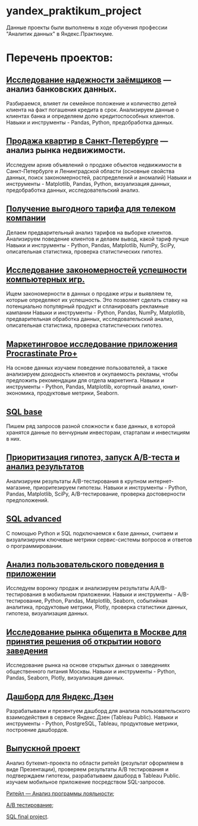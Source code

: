 # yandex_praktikum_project
Данные проекты были выполнены в ходе обучения профессии "Аналитик данных" в Яндекс.Практикуме.

# Перечень проектов:

## [Исследование надежности заёмщиков](https://github.com/akirionenko/yandex_praktikum_project/tree/main/%D0%90%D0%BD%D0%B0%D0%BB%D0%B8%D0%B7%20%D0%B1%D0%B0%D0%BD%D0%BA%D0%BE%D0%B2%D1%81%D0%BA%D0%B8%D1%85%20%D0%B4%D0%B0%D0%BD%D0%BD%D1%8B%D1%85) — анализ банковских данных. 
Разбираемся, влияет ли семейное положение и количество детей клиента на факт погашения кредита в срок. Анализируем данные о клиентах банка и определяем долю кредитоспособных клиентов.
Навыки и инструменты - Pandas, Python, предобработка данных.


## [Продажа квартир в Санкт-Петербурге](https://github.com/akirionenko/yandex_praktikum_project/blob/main/%D0%9F%D1%80%D0%BE%D0%B4%D0%B0%D0%B6%D0%B0%20%D0%BA%D0%B2%D0%B0%D1%80%D1%82%D0%B8%D1%80%20%D0%B2%20%D0%A1%D0%B0%D0%BD%D0%BA%D1%82-%D0%9F%D0%B5%D1%82%D0%B5%D1%80%D0%B1%D1%83%D1%80%D0%B3%D0%B5/Project_02.ipynb) — анализ рынка недвижимости.
Исследуем архив объявлений о продаже объектов недвижимости в Санкт-Петербурге и Ленинградской области (основные свойства данных, поиск закономерностей, распределений и аномалий)
Навыки и инструменты - Matplotlib, Pandas, Python, визуализация данных, предобработка данных, исследовательский анализ.


## [Получение выгодного тарифа для телеком компании](https://github.com/akirionenko/yandex_praktikum_project/blob/main/%D0%A2%D0%B0%D1%80%D0%B8%D1%84%D1%8B%20%D1%82%D0%B5%D0%BB%D0%B5%D0%BA%D0%BE%D0%BC%D0%BC%D1%83%D0%BD%D0%B8%D0%BA%D0%B0%D1%86%D0%B8%D0%BE%D0%BD%D0%BD%D0%BE%D0%B9%20%D0%BA%D0%BE%D0%BC%D0%BF%D0%B0%D0%BD%D0%B8%D0%B8/Project_03.ipynb)
Делаем предварительный анализ тарифов на выборке клиентов. Анализируем поведение клиентов и делаем вывод, какой тариф лучше
Навыки и инструменты - Python, Pandas, Matplotlib, NumPy, SciPy, описательная статистика, проверка статистических гипотез.


## [Исследование закономерностей успешности компьютерных игр.](https://github.com/akirionenko/yandex_praktikum_project/blob/main/%D0%A3%D1%81%D0%BF%D0%B5%D1%85%20%D0%BA%D0%BE%D0%BC%D0%BF%D1%8C%D1%8E%D1%82%D0%B5%D1%80%D0%BD%D1%8B%D1%85%20%D0%B8%D0%B3%D1%80/Project_04.ipynb) 
Ищем закономерности в данных о продаже игры и выявляем те, которые определяют их успешность. Это позволяет сделать ставку на потенциально популярный продукт и спланировать рекламные кампании
Навыки и инструменты - Python, Pandas, NumPy, Matplotlib, предварительная обработка данных, исследовательский анализ, описательная статистика, проверка статистических гипотез.


## [Маркетинговое исследование приложения Procrastinate Pro+](https://github.com/akirionenko/yandex_praktikum_project/blob/main/%D0%98%D1%81%D1%81%D0%BB%D0%B5%D0%B4%D0%BE%D0%B2%D0%B0%D0%BD%D0%B8%D0%B5%20%D1%80%D1%8B%D0%BD%D0%BA%D0%B0%20Procrastinate%20Pro/Project_06.ipynb)
На основе данных изучаем поведение пользователей, а также анализируем доходность клиентов и окупаемость рекламы, чтобы предложить рекомендации для отдела маркетинга.
Навыки и инструменты - Python, Pandas, Matplotlib, когортный анализ, юнит-экономика, продуктовые метрики, Seaborn.


## [SQL base](https://github.com/akirionenko/yandex_praktikum_project/blob/main/%D0%91%D0%B0%D0%B7%D0%BE%D0%B2%D1%8B%D0%B9%20SQL/5%20Venture%20startup%20project.sql)
Пишем ряд запросов разной сложности к базе данных, в которой хранятся данные по венчурным инвесторам, стартапам и инвестициям в них.


## [Приоритизация гипотез, запуск A/B-теста и анализ результатов](https://github.com/akirionenko/yandex_praktikum_project/blob/main/%D0%9F%D1%80%D0%B8%D0%BE%D1%80%D0%B8%D1%82%D0%B8%D0%B7%D0%B0%D1%86%D0%B8%D1%8F%20%D0%B3%D0%B8%D0%BF%D0%BE%D1%82%D0%B5%D0%B7%D1%8B%20%D0%A2%D0%B5%D1%81%D1%82%20AB/Project_08.ipynb)
Анализируем результаты A/B-тестирования в крупном интернет-магазине, приоритезируем гипотезы.
Навыки и инструменты - Python, Pandas, Matplotlib, SciPy, A/B-тестирование, проверка достоверности предположений.


## [SQL advanced](https://github.com/akirionenko/yandex_praktikum_project/blob/main/%D0%A0%D0%B0%D1%81%D1%88%D0%B8%D1%80%D0%B5%D0%BD%D0%BD%D1%8B%D0%B9%20SQL/Project_07.sql) 
С помощью Python и SQL подключаемся к базе данных, считаем и визуализируем ключевые метрики сервис-системы вопросов и ответов о программировании.


## [ Анализ пользовательского поведения в приложении](https://github.com/akirionenko/yandex_praktikum_project/blob/main/%D0%90%D0%BD%D0%B0%D0%BB%D0%B8%D0%B7%20%D1%81%D0%BE%D0%B1%D1%8B%D1%82%D0%B8%D0%B9%20%D0%BF%D0%BE%D0%BB%D1%8C%D0%B7%D0%BE%D0%B2%D0%B0%D1%82%D0%B5%D0%BB%D0%B5%D0%B9%20%D0%BC%D0%BE%D0%B1%D0%B8%D0%BB%D1%8C%D0%BD%D0%BE%D0%B3%D0%BE%20%D0%BF%D1%80%D0%B8%D0%BB%D0%BE%D0%B6%D0%B5%D0%BD%D0%B8%D1%8F/Project_09.ipynb)  
Исследуем воронку продаж и анализируем результаты A/A/B-тестирования в мобильном приложении.
Навыки и инструменты - A/B-тестирование, Python, Pandas, Matplotlib, Seaborn, событийная аналитика, продуктовые метрики, Plotly, проверка статистики данных, гипотеза, визуализация данных.


## [Исследование рынка общепита в Москве для принятия решения об открытии нового заведения](https://github.com/akirionenko/yandex_praktikum_project/blob/main/%D0%98%D1%81%D1%81%D0%BB%D0%B5%D0%B4%D0%BE%D0%B2%D0%B0%D0%BD%D0%B8%D0%B5%20%D1%80%D1%8B%D0%BD%D0%BA%D0%B0%20%D0%BE%D0%B1%D1%89%D0%B5%D0%BF%D0%B8%D1%82%D0%B0%20%D0%9C%D0%BE%D1%81%D0%BA%D0%B2%D1%8B/Project_10.ipynb) 
Исследование рынка на основе открытых данных о заведениях общественного питания Москвы.
Навыки и инструменты - Python, Pandas, Seaborn, Plotly, визуализация данных.


## [Дашборд для Яндекс.Дзен](https://public.tableau.com/shared/PWM5NSB5W?:display_count=n&:origin=viz_share_link) 
Разрабатываем и презентуем дашборд для анализа пользовательского взаимодействия в сервисе Яндекс.Дзен (Tableau Public).
Навыки и инструменты - Python, PostgreSQL, Tableau, продуктовые метрики, построение дашбордов.


## [Выпускной проект](https://github.com/akirionenko/yandex_praktikum_project/tree/main/%D0%A4%D0%B8%D0%BD%D0%B0%D0%BB%D1%8C%D0%BD%D1%8B%D0%B5%20%D0%BF%D1%80%D0%BE%D0%B5%D0%BA%D1%82%D1%8B)
Анализ буткемп-проекта по области ритейл (результат оформляем в виде Презентации), проверяем результаты А/B тестирования и подтверждаем гипотезы, разрабатываем дашборд в Tableau Public. изучаем мобильное приложение посредством SQL-запросов.

[Ритейл — Анализ программы лояльности](https://github.com/akirionenko/yandex_praktikum_project/blob/main/%D0%A4%D0%B8%D0%BD%D0%B0%D0%BB%D1%8C%D0%BD%D1%8B%D0%B5%20%D0%BF%D1%80%D0%BE%D0%B5%D0%BA%D1%82%D1%8B/1%20retail.ipynb);

[А/В тестирование](https://github.com/akirionenko/yandex_praktikum_project/blob/main/%D0%A4%D0%B8%D0%BD%D0%B0%D0%BB%D1%8C%D0%BD%D1%8B%D0%B5%20%D0%BF%D1%80%D0%BE%D0%B5%D0%BA%D1%82%D1%8B/2%20ab_test_1.3.ipynb);

[SQL final project](https://github.com/akirionenko/yandex_praktikum_project/blob/main/%D0%A4%D0%B8%D0%BD%D0%B0%D0%BB%D1%8C%D0%BD%D1%8B%D0%B5%20%D0%BF%D1%80%D0%BE%D0%B5%D0%BA%D1%82%D1%8B/3%20SQL.ipynb).




 





